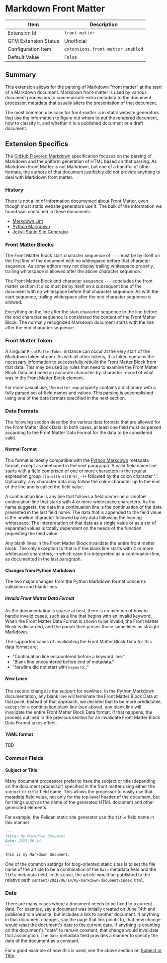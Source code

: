 # Markdown Front Matter

| Item | Description |
| --- | --- |
| Extension Id | `front-matter` |
| GFM Extension Status | Unofficial |
| Configuration Item | `extensions.front-matter.enabled` |
| Default Value | `False` |

## Summary

This extension allows for the parsing of Markdown "front matter" at
the start of a Markdown document.  Markdown front-matter is used by
various document processors to communicate extra metadata to the document
processor, metadata that usually alters the presentation of that document.

The most common use case for front-matter is in static website
generators that use the information to figure out where to put the
rendered document, how to classify it, and whether it is a published
document or a draft document.

## Extension Specifics

The [GitHub Flavored Markdown](https://github.github.com/gfm/) specification
focuses on the parsing of Markdown and the uniform generation of HTML based on
that parsing.  As Markdown Front Matter is not Markdown, but one of a
handful of other formats, the authors of that document justifiably did not
provide anything to deal with Markdown front matter.

### History

There is not a lot of information documented about Front Matter, even
though most static website generators use it.  The bulk of the information
we found was contained in these documents:

- [Markdown Lint](https://github.com/DavidAnson/markdownlint/blob/main/doc/Rules.md#md041---first-line-in-a-file-should-be-a-top-level-heading)
- [Python Markdown](https://python-markdown.github.io/extensions/meta_data/)
- [Jekyll Static Site Generator](https://jekyllrb.com/docs/front-matter/)

### Front Matter Blocks

The Front Matter Block start character sequence of `---` must be by itself
on the first line of the document with no whitespace before that
character sequence.  As some editors may not display trailing whitespace
properly, trailing whitespace is allowed after the above character sequence.

The Front Matter Block end character sequence `---` concludes the front
matter section. It also must be by itself on a subsequent line of
the document with no whitespace before that character sequence. As with
the start sequence, trailing whitespace after the end character sequence
is allowed.

Everything on the line after the start character sequence to the line
before the end character sequence is considered the content of the
Front Matter Block.  The normally recognized Markdown document starts
with the line after the end character sequence.

### Front Matter Token

A singular `FrontMatterToken` instance can occur at the very start of
the Markdown token stream.  As with all other tokens, this token contains
the necessary information to successfully rebuild the Front Matter
Block from that data.  This may be used by rules that need to examine
the Front Matter Block Data and need an accurate character-by-character record
of what was in the Front Matter Block element.

For more casual use, the `matter_map` property contains a dictionary
with a fully parsed set of field names and values.  This parsing is
accomplished using one of the data formats specified in the next section.

### Data Formats

The following section describe the various data formats that are allowed
for the Front Matter Block Data.  In both cases, at least one field must
be parsed according to the Front Matter Data Format for the data to be
considered valid.

#### Normal Format

This format is mostly compatible with the
[Python Markdown](https://python-markdown.github.io/extensions/meta_data/)
metadata format, except as mentioned in the next paragraph.
A valid field name line starts with a field comprised of one or more characters
in the regular expression group `([a-z][A-Z][0-9]_-)+` followed by the
colon character ':'.  Optionally, any character data may follow the colon
character up to the end of the line and is called the field value.

A continuation line is any line that follows a field name line or another
continuation line that starts with 4 or more whitespace characters.  As
the name suggests, the data in a continuation line is the
continuation of the data presented in the last field name.  The data that
is appended to the field value is the newline character followed by any
data following the leading whitespace.  The interpretation of that data
as a single value or as a set of separated values is totally dependent
on the needs of the function requesting the field value.

Any blank lines in the Front Matter Block invalidate the entire front
matter block.  The only exception to that is if the blank line starts
with 4 or more whitespace characters, in which case it is interpreted
as a continuation line, as documented in the last paragraph.

#### Changes from Python Markdown

The two major changes from the Python Markdown format concerns validation
and blank lines.

##### Invalid Front Matter Data Format

As the documentation is sparse at best, there is no mention of how to
handle invalid cases, such as a line that begins with an invalid keyword.
When the Front Matter Data Format is shown to be invalid, the Front Matter
Block is discarded, and the parser then parses those same lines as
straight Markdown.

The supported cases of invalidating the Front Matter Block Data for
this data format are:

- "Continuation line encountered before a keyword line."
- "Blank line encountered before end of metadata."
- "Newline did not start with `keyword:`."

##### New Lines

The second change is the support for newlines.  In the Python Markdown
documentation, any blank line will terminate the Front Matter Block Data at
that point.  Instead of that approach, we decided that to be more
predictable, except for a continuation blank line (see above), any
blank line will invalidate the entire Front Matter Block Data format.
If that happens, the process outlined in the previous section for
an invalidate Front Matter Block Data Format takes effect.

#### YAML format

TBD

### Common Fields

#### Subject or Title

Many document processors prefer to have the subject or title (depending
on the document processor) specified in the front matter using either
the `subject` or `title` field name.  This allows the processor to
easily use that metadata field value, not only for the top-level header
of the document, but for things such as the name of the generated HTML
document and other generated elements.

For example, the Pelican static site generator use the `Title` field name
in this manner:

```Markdown
---
Title: My Markdown document
Date: 2021-06-14
---

This is my Markdown document.

```

One of the common settings for blog-oriented static sites is to set
the file name of the article to be a combination of the `Date`
metadata field and the `Title` metadata field.  In this case, the
article would be published to the relative path
`content/2021/06/14/my-markdown-document/index.html`.

### Date

There are many cases where a document needs to be fixed to a current
date.  For example, say a document was initially created on June 14th
and published to a website, but includes a link to another document.
If anything in that document changes, say the page that link points to,
that new change would reset the document's date to the current date.
If anything is counting on the document's "date" to remain constant,
that change would invalidate that assumption.  The `Date` metadata
field provides a manner to specify the date of the document as a
constant.

For a good example of how this is used, see the above section
on [Subject or Title](#subject-or-title).
